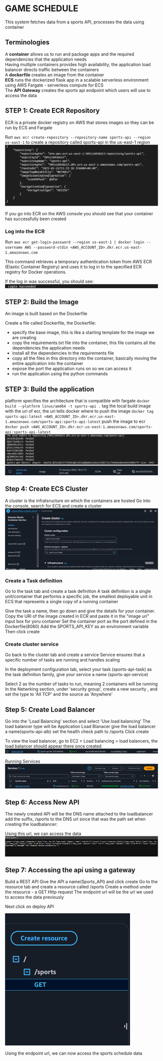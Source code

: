 # GAME SCHEDULE
This system fetches data from a sports API, processes the data using container

## Terminologies
A **container** allows us to run and package apps and the required dependencies that the application needs<br/>
Having multiple containers provides high availability, the application load balancer directs traffic between the containers<br/>
A **dockerfile** creates an image from the container<br/>
**ECS** runs the dockerized flask app in a scalable serverless environment using AWS Fargate - serverless compute for ECS<br/>
The **API Gateway** creates the sports api endpoint which users will use to access the data


## STEP 1: Create ECR Repository
ECR is a private docker registry on AWS that stores images so they can be run by ECS and Fargate

Run `aws ecr create-repository --repository-name sports-api --region us-east-1` to create a repository called sports-api in the us-east-1 region
![alt text](screenshots/createrepo.png)

If you go into ECR on the AWS console you should see that your container has successfully been created

### Log into the ECR
Run `aws ecr get-login-password --region us-east-1 | docker login --username AWS --password-stdin <AWS_ACCOUNT_ID>.dkr.ecr.us-east-1.amazonaws.com`

This command retrieves a temporary authentication token from AWS ECR (Elastic Container Registry) and uses it to log in to the specified ECR registry for Docker operations.

If the log in was successful, you should see: 
![alt text](screenshots/loginsuceeded.png)

## STEP 2: Build the Image
An image is built based on the Dockerfile

Create a file called Dockerfile, the Dockerfile:
- specify the base image, this is like a starting template for the image we are creating
- copy the requirements.txt file into the container, this file contains all the dependencies the application needs
- install all the dependencies in the requirements file
- copy all the files in this directory into the container, basically moving the entire application into the container
- expose the port the application runs on so we can access it
- run the application using the python commands

## STEP 3: Build the application
platform specifies the architecture that is compatible with fargate
`docker build --platform linux/amd64 -t sports-api .`
tag the local build image with the uri of ecr, the uri tells docker where to push the image 
`docker tag sports-api:latest <AWS_ACCOUNT_ID>.dkr.ecr.us-east-1.amazonaws.com/sports-api:sports-api-latest`
push the image to ecr
`docker push <AWS_ACCOUNT_ID>.dkr.ecr.us-east-1.amazonaws.com/sports-api:sports-api-latest`
![alt text](screenshots/pushed-img.png)
![alt text](screenshots/image-created.png)

## Step 4: Create ECS Cluster
A cluster is the infratsructure on which the containers are hosted
Go into the console, search for ECS and create a cluster
![alt text](screenshots/create-cluster.png)

### Create a Task definition
Go to the task tab and create a task definition
A task definition is a single unit/container that performs a specific job, the smallest deployable unit in ECS that represents a single copy of a running container

Give the task a name, then go down and give the details for your container. Copy the URI of the image created in ECR and paste it in the "image uri" input box for yoru container
Set the container port as the port defined in the Dockerfile(8080)
Add the SPORTS_API_KEY as an environment variable
Then click create

### Create cluster service
Go back to the cluster tab and create a service
Service ensures that a specific number of tasks are running and handles scaling

In the deployment configuration tab, select your task (sports-api-task) as the task definition family, give your service a name (sports-api-service)

Select 2 as the number of tasks to run, meaning 2 containers will be running
In the Netwrking section, under 'security group', create a new security , and set the type to 'All TCP'
and the source as 'Anywhere'

## Step 5: Create Load Balancer
Go into the 'Load Balancing' section and select 'Use load balancing'
The load balancer type will be Application Load Blanacer
give the load balancer a name(sports-api-alb)
set the health check path to /sports
Click create

To view the load balancer, go to EC2 > Load balancing > load balancers, the load balancer should appear there once created
![alt text](screenshots/alb-created.png)

Running Services
![alt text](screenshots/services-created.png)

## Step 6: Access New API
The newly created API will be the DNS name attached to the loadbalancer
add the suffix, /sports to the DNS url since that was the path set when creating the loadbalancer: 

Using this url, we can access the data
![alt text](screenshots/api-data.png)


## Step 7: Accessing the api using a gateway
Build a REST API
Give the API a name(Sports_API) and click create
Go to the resource tab and create a resource called /sports
Create a method under the resource - a GET Http request
The endpoint url will be the url we used to access the data previously

Next click on deploy API

![alt text](screenshots/api-gateway-methods.png)

Using the endpoint url, we can now access the sports schedule data
